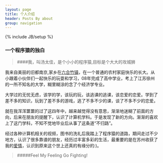 ```yaml
---
layout: page
title: 个人介绍
header: Posts By about
group: navigation
---
```

{% include JB/setup %}

### 一个程序猿的独白 ###

>####我，叫汤太佳，是个小小的程序猿,目标是个大大的攻城狮

我来自美丽的旧都南京,家乡在[六合][1][竹镇][2]，在一个普通的农村家庭快乐的长大。从小跟着小伙伴们一起快乐的玩耍和学习，08年完成了高中学业，考上了江苏徐州的一所不知名的大学，糊里糊涂的念了个经济学专业。

大学过的无忧无虑，该学的学，该玩的玩，该逃课的逃课，该恋爱的恋爱。学到了差不多的知识，玩到了差不多的游戏，逃了不多不少的课，谈了不多不少的恋爱。

就在我浑浑噩噩的过了这四年中，越来越觉得没有意思，渐渐地迷糊了前面的方向，后来在朋友的提醒下，认识了计算机学科。于是发现了新的方向。渐渐的喜欢上了这门学科，不知不觉地毕业后从事了这条道“不归路”。

经过各种计算机相关的视频，图书的洗礼后我踏上了程序猿的道路，期间走过不少地方，认识了很多靠谱的朋友，经历过丰富多彩的生活，最重要的是在苏州收获了我的[爱情][3]，认识到原来这个世上还真的有缘分的:)。

>#####Feel My Feeling Go Fighting!

[1]:http://baike.baidu.com/link?url=Oxm4I7ABndUryy9hmGQMObUuTxL4y4-lddq9mCAilCBkD-xBA3Gwq758Gy2gQyRiMOLoxTgFW6IBqTkx0fDtPa
[2]:http://baike.baidu.com/view/1692278.htm
[3]:http://user.qzone.qq.com/867575889
